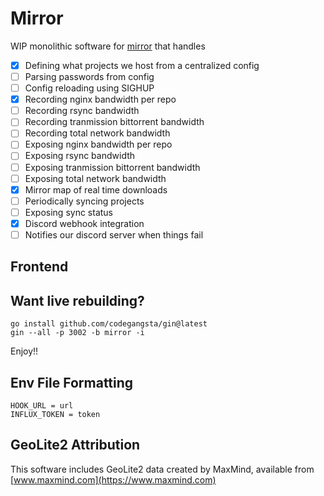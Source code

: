 # Mirror

WIP monolithic software for [mirror](https://mirror.clarkson.edu) that handles
- [x] Defining what projects we host from a centralized config
- [ ] Parsing passwords from config
- [ ] Config reloading using SIGHUP
- [x] Recording nginx bandwidth per repo
- [ ] Recording rsync bandwidth
- [ ] Recording tranmission bittorrent bandwidth
- [ ] Recording total network bandwidth
- [ ] Exposing nginx bandwidth per repo
- [ ] Exposing rsync bandwidth
- [ ] Exposing tranmission bittorrent bandwidth
- [ ] Exposing total network bandwidth
- [x] Mirror map of real time downloads
- [ ] Periodically syncing projects
- [ ] Exposing sync status
- [x] Discord webhook integration
- [ ] Notifies our discord server when things fail 

## Frontend


## Want live rebuilding?

```
go install github.com/codegangsta/gin@latest
gin --all -p 3002 -b mirror -i
```

Enjoy!!

## Env File Formatting
```
HOOK_URL = url
INFLUX_TOKEN = token
```

## GeoLite2 Attribution

This software includes GeoLite2 data created by MaxMind, available from [www.maxmind.com](https://www.maxmind.com)